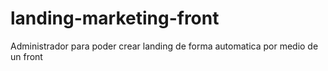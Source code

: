 # landing-marketing-front
Administrador para poder crear landing de forma automatica por medio de un front
